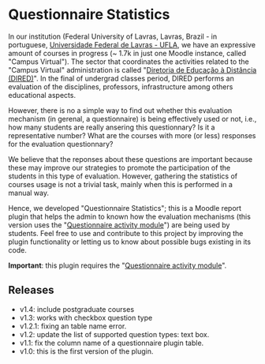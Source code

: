 # Questionnaire Statistics
In our institution (Federal University of Lavras, Lavras, Brazil - in portuguese, [Universidade Federal de Lavras - UFLA](http://www.ufla.br/portal/), we have an expressive amount of courses in progress (~ 1.7k in just one Moodle instance, called "Campus Virtual"). The sector that coordinates the activities related to the "Campus Virtual" administration is called "[Diretoria de Educação à Distância (DIRED)](http://www.dired.ufla.br/portal/)". In the final of undergrad classes period, DIRED performs an evaluation of the disciplines, professors, infrastructure among others educational aspects.

However, there is no a simple way to find out whether this evaluation mechanism (in gerenal, a questionnaire) is being effectively used or not, i.e., how many students are really ansering this questionnary? Is it a representative number? What are the courses with more (or less) responses for the evaluation questionnary?

We believe that the reponses about these questions are important because these may improve our strategies to promote the participation of the students in this type of evaluation. However, gathering the statistics of courses usage is not a trivial task, mainly when this is performed in a manual way.

Hence, we developed "Questionnaire Statistics"; this is a Moodle report plugin that helps the admin to known how the evaluation mechanisms (this version uses the "[Questionnaire activity module](https://moodle.org/plugins/mod_questionnaire)") are being used by students. Feel free to use and contribute to this project by improving the plugin functionality or letting us to know about possible bugs existing in its code. 

**Important**: this plugin requires the "[Questionnaire activity module](https://moodle.org/plugins/mod_questionnaire)".

## Releases

- v1.4: include postgraduate courses
- v1.3: works with checkbox question type
- v1.2.1: fixing an table name error. 
- v1.2: update the list of supported question types: text box. 
- v1.1: fix the column name of a questionnaire plugin table. 
- v1.0: this is the first version of the plugin.







